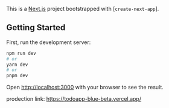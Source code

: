 This is a [Next.js](https://nextjs.org/) project bootstrapped with [`create-next-app`].

## Getting Started

First, run the development server:

```bash
npm run dev
# or
yarn dev
# or
pnpm dev
```

Open [http://localhost:3000](http://localhost:3000) with your browser to see the result.

prodection link:    https://todoapp-blue-beta.vercel.app/